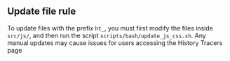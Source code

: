 ## Update file rule

To update files with the prefix `ht_`, you must first modify the files inside `src/js/`, and then run the script `scripts/bash/update_js_css.sh`. Any manual updates may cause issues for users accessing the History Tracers page
